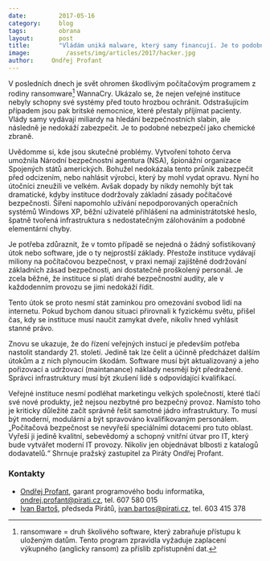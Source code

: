 ```yaml
---
date:         2017-05-16
category:     blog
tags:         obrana
layout:       post
title:        "Vládám uniká malware, který samy financují. Je to podobné jako u chemických zbraní."
image:          /assets/img/articles/2017/hacker.jpg
author:     Ondřej Profant
---
```


V posledních dnech je svět ohromen škodlivým počítačovým programem z rodiny ransomware[^1] WannaCry. Ukázalo se, že nejen veřejné instituce nebyly schopny své systémy před touto hrozbou ochránit. Odstrašujícím případem jsou pak britské nemocnice, které přestaly příjímat pacienty. Vlády samy vydávají miliardy na hledání bezpečnostních slabin, ale následně je nedokáží zabezpečit. Je to podobné nebezpečí jako chemické zbraně.

Uvědomme si, kde jsou skutečné problémy. Vytvoření tohoto červa umožnila Národní bezpečnostní agentura (NSA), špionážní organizace Spojených států amerických. Bohužel nedokázala tento průnik zabezpečit před odcizením, nebo nahlásit výrobci, který by mohl vydat opravu. Nyní ho útočníci zneužili ve velkém. Avšak dopady by nikdy nemohly být tak dramatické, kdyby instituce dodržovaly základní zásady počítačové bezpečnosti. Šíření napomohlo užívání nepodporovaných operačních systémů Windows XP, běžní uživatelé přihlášení na administrátotské heslo, špatně tvořená infrastruktura s nedostatečným zálohováním a podobné elementární chyby.

Je potřeba zdůraznit, že v tomto případě se nejedná o žádný sofistikovaný útok nebo software, jde o ty nejprostší základy. Přestože instituce vydávají miliony na počítačovou bezpečnost, v praxi nemají zajištěné dodržování základních zásad bezpečnosti, ani dostatečně proškolený personál. Je zcela běžné, že instituce si platí drahé bezpečnostní audity, ale v každodenním provozu se jimi nedokáží řídit.

Tento útok se proto nesmí stát zaminkou pro omezování svobod lidí na internetu. Pokud bychom danou situaci přirovnali k fyzickému světu, přišel čas, kdy se instituce musí naučit zamykat dveře, nikoliv hned vyhlásit stanné právo.

Znovu se ukazuje, že do řízení veřejných instucí je především potřeba nastolit standardy 21. století. Jedině tak lze čelit a účinně předcházet dalším útokům a z nich plynoucím škodám. Software musí být aktualizovaný a jeho pořizovací a udržovací (maintanance) náklady nesmějí být předražené. Správci infrastruktury musí být zkušení lidé s odpovídající kvalifikací.

Veřejné instituce nesmí podléhat marketingu velkých společností, které tlačí své nové produkty, jež nejsou nezbytné pro bezpečný provoz. Namísto toho je kriticky důležité začít správně řešit samotné jádro infrastruktury. To musí být moderní, modulární a být spravováno kvalifikovaným personálem. „Počítačová bezpečnost se nevyřeší speciálními dotacemi pro tuto oblast. Vyřeší ji jedině kvalitní, sebevědomý a schopný vnitřní útvar pro IT, který bude vytvářet moderní IT provozy. Nikoliv jen objednávat blbosti z katalogů dodavatelů.“ Shrnuje pražský zastupitel za Piráty Ondřej Profant.

[^1]: ransomware = druh školivého software, který zabraňuje přístupu k uloženým datům. Tento program zpravidla vyžaduje zaplacení výkupného (anglicky ransom) za příslib zpřístupnění dat.

### Kontakty

* [Ondřej Profant](https://www.pirati.cz/lide/ondrej-profant/), garant programového bodu informatika, ondrej.profant@pirati.cz, tel. 607 580 015
* [Ivan Bartoš](https://www.pirati.cz/lide/ivan-bartos/), předseda Pirátů, ivan.bartos@pirati.cz, tel. 603 415 378
